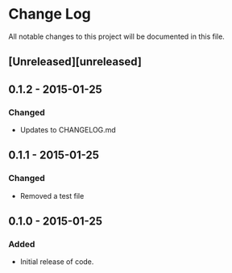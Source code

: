 # Change Log
All notable changes to this project will be documented in this file.

## [Unreleased][unreleased]

## 0.1.2 - 2015-01-25
### Changed
- Updates to CHANGELOG.md

## 0.1.1 - 2015-01-25
### Changed
- Removed a test file

## 0.1.0 - 2015-01-25
### Added
- Initial release of code.
